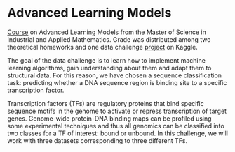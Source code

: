 # Advanced Learning Models

[Course](https://lear.inrialpes.fr/people/mairal/teaching/2019-2020/MSIAM) on Advanced Learning Models from the Master of Science in Industrial and Applied Mathematics. Grade was distributed among two theoretical homeworks and one data challenge [project](https://www.kaggle.com/c/advanced-learning-models-2019/overview) on Kaggle. 

The goal of the data challenge is to learn how to implement machine learning algorithms, gain understanding about them and adapt them to structural data. For this reason, we have chosen a sequence classification task: predicting whether a DNA sequence region is binding site to a specific transcription factor.

Transcription factors (TFs) are regulatory proteins that bind specific sequence motifs in the genome to activate or repress transcription of target genes. Genome-wide protein-DNA binding maps can be profiled using some experimental techniques and thus all genomics can be classified into two classes for a TF of interest: bound or unbound. In this challenge, we will work with three datasets corresponding to three different TFs.
